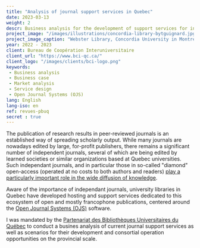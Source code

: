 ```yaml
---
title: "Analysis of journal support services in Quebec"
date: 2023-03-13
weight: 2
descr: Business analysis for the development of support services for independant scholarly journals by Quebec university libraries.
project_image: "/images/illustrations/concordia-library-bytguignard.jpg"
project_image_caption: "Webster Library, Concordia University in Montreal"
year: 2022 - 2023
client: Bureau de Coopération Interuniversitaire
client_url: "https://www.bci-qc.ca/"
client_logo: "/images/clients/bci-logo.png"
keywords: 
 - Business analysis
 - Business case
 - Market analysis
 - Service design
 - Open Journal Systems (OJS)
lang: English
lang-iso: en
ref: revues-pbuq
secret : true
---
```


The publication of research results in peer-reviewed journals is an established way of spreading scholarly output.
While many journals are nowadays edited by large, for-profit publishers, there remains a significant number of independent
journals, several of which are being edited by learned societies or similar organizations based at Quebec universities.
Such independant journals, and in particular those in so-called "diamond" open-access (operated at no costs to both authors and readers)
[play a particularly important role in the wide diffusion of knowledge](https://zenodo.org/record/4558704).

Aware of the importance of independant journals, university libraries in Quebec have developed hosting and support services dedicated
to this ecosystem of open and mostly francophone publications, centered around the [Open Journal Systems (OJS)](https://pkp.sfu.ca/software/ojs/) software.

I was mandated by the [Partenariat des Bibliothèques Universitaires du Québec](https://www.biblios-uni-qc.org/)
to conduct a busines analysis of current journal support services as well as scenarios for their development and consortial operation opportunities
on the provincial scale.